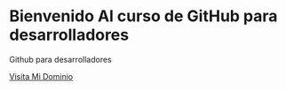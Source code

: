 # Bienvenido Al curso de GitHub para desarrolladores 
Github para desarrolladores

[Visita Mi Dominio](http://ansec0x.com) 
